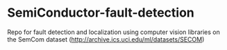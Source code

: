 # SemiConductor-fault-detection
Repo for fault detection and localization using computer vision libraries  on the SemCom dataset (http://archive.ics.uci.edu/ml/datasets/SECOM)
